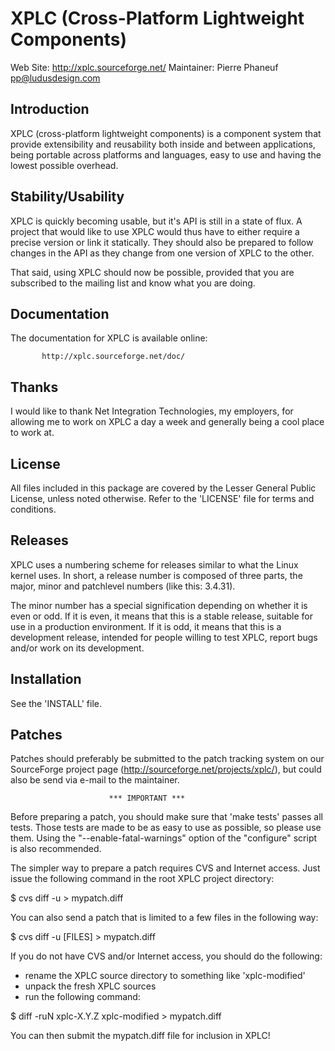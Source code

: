 XPLC (Cross-Platform Lightweight Components)
============================================

Web Site: http://xplc.sourceforge.net/
Maintainer: Pierre Phaneuf <pp@ludusdesign.com>

Introduction
------------

XPLC (cross-platform lightweight components) is a component system
that provide extensibility and reusability both inside and between
applications, being portable across platforms and languages, easy to
use and having the lowest possible overhead.

Stability/Usability
-------------------

XPLC is quickly becoming usable, but it's API is still in a state of
flux. A project that would like to use XPLC would thus have to either
require a precise version or link it statically. They should also be
prepared to follow changes in the API as they change from one version
of XPLC to the other.

That said, using XPLC should now be possible, provided that you are
subscribed to the mailing list and know what you are doing.

Documentation
-------------

The documentation for XPLC is available online:

		   http://xplc.sourceforge.net/doc/

Thanks
------

I would like to thank Net Integration Technologies, my employers, for
allowing me to work on XPLC a day a week and generally being a cool
place to work at.

License
-------

All files included in this package are covered by the Lesser General
Public License, unless noted otherwise. Refer to the 'LICENSE' file
for terms and conditions.

Releases
--------

XPLC uses a numbering scheme for releases similar to what the Linux
kernel uses. In short, a release number is composed of three parts,
the major, minor and patchlevel numbers (like this: 3.4.31).

The minor number has a special signification depending on whether it
is even or odd. If it is even, it means that this is a stable release,
suitable for use in a production environment. If it is odd, it means
that this is a development release, intended for people willing to
test XPLC, report bugs and/or work on its development.

Installation
------------

See the 'INSTALL' file.

Patches
-------

Patches should preferably be submitted to the patch tracking system on
our SourceForge project page (http://sourceforge.net/projects/xplc/),
but could also be send via e-mail to the maintainer.

                          *** IMPORTANT ***
				   
Before preparing a patch, you should make sure that 'make tests'
passes all tests. Those tests are made to be as easy to use as
possible, so please use them. Using the "--enable-fatal-warnings"
option of the "configure" script is also recommended.

The simpler way to prepare a patch requires CVS and Internet
access. Just issue the following command in the root XPLC project
directory:

$ cvs diff -u > mypatch.diff

You can also send a patch that is limited to a few files in the
following way:

$ cvs diff -u [FILES] > mypatch.diff

If you do not have CVS and/or Internet access, you should do the
following:

 - rename the XPLC source directory to something like 'xplc-modified'
 - unpack the fresh XPLC sources
 - run the following command:

$ diff -ruN xplc-X.Y.Z xplc-modified > mypatch.diff

You can then submit the mypatch.diff file for inclusion in XPLC!

